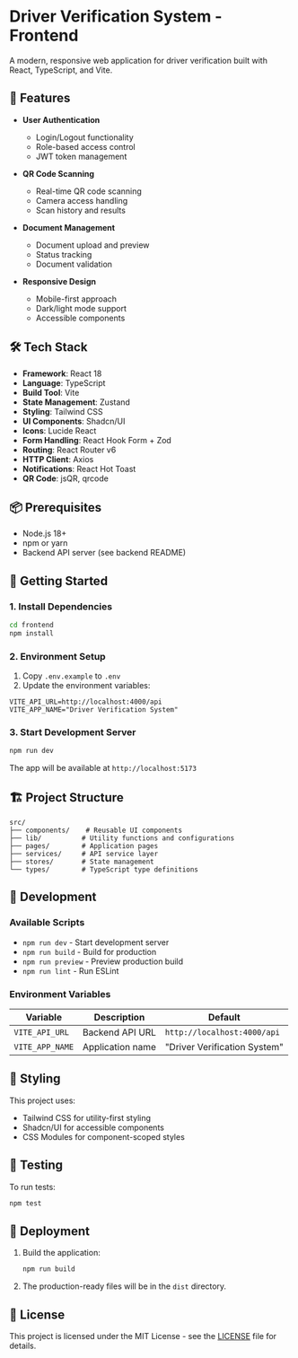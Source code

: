 # Driver Verification System - Frontend

A modern, responsive web application for driver verification built with React, TypeScript, and Vite.

## 🚀 Features

- **User Authentication**
  - Login/Logout functionality
  - Role-based access control
  - JWT token management

- **QR Code Scanning**
  - Real-time QR code scanning
  - Camera access handling
  - Scan history and results

- **Document Management**
  - Document upload and preview
  - Status tracking
  - Document validation

- **Responsive Design**
  - Mobile-first approach
  - Dark/light mode support
  - Accessible components

## 🛠 Tech Stack

- **Framework**: React 18
- **Language**: TypeScript
- **Build Tool**: Vite
- **State Management**: Zustand
- **Styling**: Tailwind CSS
- **UI Components**: Shadcn/UI
- **Icons**: Lucide React
- **Form Handling**: React Hook Form + Zod
- **Routing**: React Router v6
- **HTTP Client**: Axios
- **Notifications**: React Hot Toast
- **QR Code**: jsQR, qrcode

## 📦 Prerequisites

- Node.js 18+
- npm or yarn
- Backend API server (see backend README)

## 🚀 Getting Started

### 1. Install Dependencies

```bash
cd frontend
npm install
```

### 2. Environment Setup

1. Copy `.env.example` to `.env`
2. Update the environment variables:

```env
VITE_API_URL=http://localhost:4000/api
VITE_APP_NAME="Driver Verification System"
```

### 3. Start Development Server

```bash
npm run dev
```

The app will be available at `http://localhost:5173`

## 🏗 Project Structure

```
src/
├── components/    # Reusable UI components
├── lib/          # Utility functions and configurations
├── pages/        # Application pages
├── services/     # API service layer
├── stores/       # State management
└── types/        # TypeScript type definitions
```

## 🔧 Development

### Available Scripts

- `npm run dev` - Start development server
- `npm run build` - Build for production
- `npm run preview` - Preview production build
- `npm run lint` - Run ESLint

### Environment Variables

| Variable | Description | Default |
|----------|-------------|---------|
| `VITE_API_URL` | Backend API URL | `http://localhost:4000/api` |
| `VITE_APP_NAME` | Application name | "Driver Verification System" |

## 🎨 Styling

This project uses:
- Tailwind CSS for utility-first styling
- Shadcn/UI for accessible components
- CSS Modules for component-scoped styles

## 🧪 Testing

To run tests:

```bash
npm test
```

## 🚀 Deployment

1. Build the application:
   ```bash
   npm run build
   ```

2. The production-ready files will be in the `dist` directory.

## 📄 License

This project is licensed under the MIT License - see the [LICENSE](../LICENSE) file for details.
